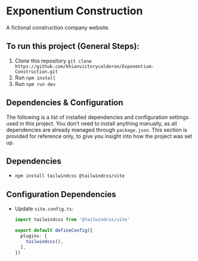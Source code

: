 # Exponentium Construction
A fictional construction company website.

## To run this project (General Steps):
1. Clone this repository `git clone https://github.com/khianvictorycalderon/Exponentium-Construction.git`
2. Run `npm install`
3. Run `npm run dev`

## Dependencies & Configuration
The following is a list of installed dependencies and configuration settings used in this project.
You don’t need to install anything manually, as all dependencies are already managed through `package.json`.
This section is provided for reference only, to give you insight into how the project was set up.

## Dependencies
- `npm install tailwindcss @tailwindcss/vite`

## Configuration Dependencies
- Update `vite.config.ts`:
  ```ts
  import tailwindcss from '@tailwindcss/vite'

  export default defineConfig({
    plugins: [
      tailwindcss(),
    ],
  })
  ```